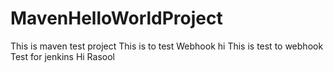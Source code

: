 # MavenHelloWorldProject

This is maven test project
This is to test Webhook hi
This is test to webhook
Test for jenkins
Hi Rasool
